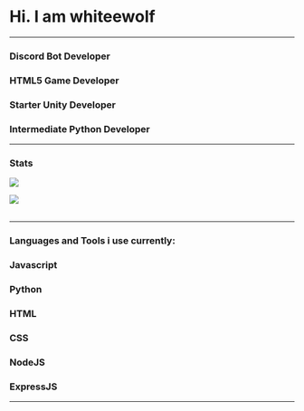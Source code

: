 # Hi. I am whiteewolf

---
### Discord Bot Developer
### HTML5 Game Developer
### Starter Unity Developer
### Intermediate Python Developer

---
### Stats
<img src="https://github-readme-stats.vercel.app/api/?username=whiteewolf&count_private=true&theme=tokyonight&showicons=true">

<img src="https://github-readme-stats.vercel.app/api/top-langs/?username=whiteewolf&langs_count=5&theme=tokyonight"><br>
<br>


---
### Languages and Tools i use currently:

<h3><strong>Javascript</strong></h3>
<h3><strong>Python</strong></h3>
<h3><strong>HTML</strong></h3>
<h3><strong>CSS</strong></h3>
<h3><strong>NodeJS</strong></h3>
<h3><strong>ExpressJS</strong></h3>

---
